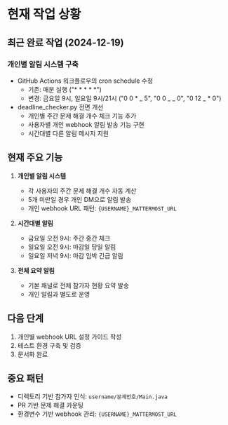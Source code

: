 # 현재 작업 상황

## 최근 완료 작업 (2024-12-19)

### 개인별 알림 시스템 구축

- GitHub Actions 워크플로우의 cron schedule 수정
  - 기존: 매분 실행 ("\* \* \* \* \*")
  - 변경: 금요일 9시, 일요일 9시/21시 ("0 0 \* _ 5", "0 0 _ _ 0", "0 12 _ \* 0")
- deadline_checker.py 전면 개선
  - 개인별 주간 문제 해결 개수 체크 기능 추가
  - 사용자별 개인 webhook 알림 발송 기능 구현
  - 시간대별 다른 알림 메시지 지원

## 현재 주요 기능

1. **개인별 알림 시스템**

   - 각 사용자의 주간 문제 해결 개수 자동 계산
   - 5개 미만일 경우 개인 DM으로 알림 발송
   - 개인 webhook URL 패턴: `{USERNAME}_MATTERMOST_URL`

2. **시간대별 알림**

   - 금요일 오전 9시: 주간 중간 체크
   - 일요일 오전 9시: 마감일 당일 알림
   - 일요일 저녁 9시: 마감 임박 긴급 알림

3. **전체 요약 알림**
   - 기본 채널로 전체 참가자 현황 요약 발송
   - 개인 알림과 별도로 운영

## 다음 단계

1. 개인별 webhook URL 설정 가이드 작성
2. 테스트 환경 구축 및 검증
3. 문서화 완료

## 중요 패턴

- 디렉토리 기반 참가자 인식: `username/문제번호/Main.java`
- PR 기반 문제 해결 카운팅
- 환경변수 기반 webhook 관리: `{USERNAME}_MATTERMOST_URL`
